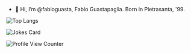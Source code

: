 - 👋 Hi, I’m @fabioguasta, Fabio Guastapaglia. Born in Pietrasanta, '99.

![Top Langs](https://github-readme-stats.vercel.app/api/top-langs/?username=fabioguasta)

 ![Jokes Card](https://readme-jokes.vercel.app/api)
 
 ![Profile View Counter](https://komarev.com/ghpvc/?username=fabioguasta)
<!---
fabioguasta/fabioguasta is a ✨ special ✨ repository because its `README.md` (this file) appears on your GitHub profile.
You can click the Preview link to take a look at your changes.
--->
